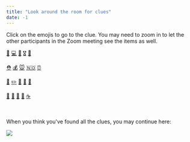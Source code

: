 ```yaml
---
title: "Look around the room for clues"
date: -1
---
```


Click on the emojis to go to the clue. You may need to zoom in to let the other participants in the Zoom meeting see the items as well.

[👞](../../items/try_again)   [💻](../../items/try_again)   [🧷](../../items/try_again)   [🎖](../../items/try_again)   [👖](../../items/pocket)

[⛑](../../items/try_again)   [💰](../../items/money)   [🐭](../../items/try_again)   [🇳🇴](../../items/norway)   [⏰](../../items/try_again)

[🧊](../../items/try_again)   [✏️](../../items/try_again)   [🍎](../../items/try_again)   [🦁](../../items/predator)   [🎩](../../items/try_again)

[🍳](../../items/try_again)   [🔎](../../items/try_again)   [🍫](../../items/try_again)   [🧶](../../items/try_again)   [☕️](../../items/try_again)


&nbsp;
&nbsp;

When you think you've found all the clues, you may continue here:

[![](https://img.shields.io/website?label=Continue&style=for-the-badge&up_message=Go%21&url=https%3A%2F%2Fdanielroelfs.com)](/common/enter_code)
